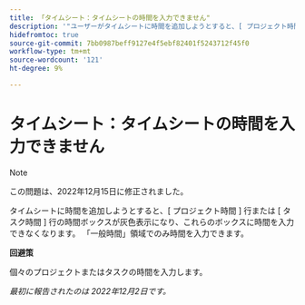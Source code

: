 ```yaml
---
title: 「タイムシート：タイムシートの時間を入力できません"
description: '"ユーザーがタイムシートに時間を追加しようとすると、[ プロジェクト時間 ] 行または [ タスク時間 ] 行の時間ボックスが灰色表示になり、これらのボックスに時間を入力できなくなります。 「一般時間」領域でのみ時間を入力できます。'
hidefromtoc: true
source-git-commit: 7bb0987beff9127e4f5ebf82401f5243712f45f0
workflow-type: tm+mt
source-wordcount: '121'
ht-degree: 9%

---
```



# タイムシート：タイムシートの時間を入力できません

>[!NOTE]
>
>この問題は、2022年12月15日に修正されました。

タイムシートに時間を追加しようとすると、[ プロジェクト時間 ] 行または [ タスク時間 ] 行の時間ボックスが灰色表示になり、これらのボックスに時間を入力できなくなります。 「一般時間」領域でのみ時間を入力できます。

**回避策**

個々のプロジェクトまたはタスクの時間を入力します。

_最初に報告されたのは 2022年12月2日です。_

